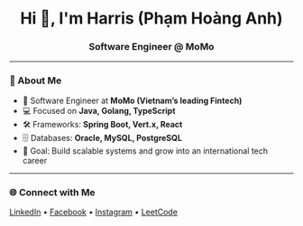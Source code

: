 <h1 align="center">Hi 👋, I'm Harris (Phạm Hoàng Anh)</h1>
<h3 align="center">Software Engineer @ MoMo</h3>

---

### 🚀 About Me
- 💼 Software Engineer at **MoMo (Vietnam’s leading Fintech)**
- 💻 Focused on **Java, Golang, TypeScript**
- 🛠️ Frameworks: **Spring Boot, Vert.x, React**
- 🗄️ Databases: **Oracle, MySQL, PostgreSQL**
- 🎯 Goal: Build scalable systems and grow into an international tech career  

---

### 🌐 Connect with Me
[LinkedIn](https://linkedin.com/in/anh-pham-hoang-866a35246) • [Facebook](https://fb.com/anhphamhoang2508) • [Instagram](https://instagram.com/anh_phamhoang_) • [LeetCode](https://www.leetcode.com/anhphamhoang033)
